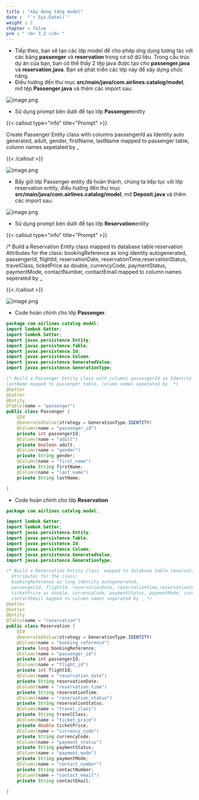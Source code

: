 ```yaml
---
title : "Xây dựng tầng model"
date :  "`r Sys.Date()`" 
weight : 2
chapter : false
pre : " <b> 3.2 </b> "
---
```


- Tiếp theo, bạn sẽ tạo các lớp model để cho phép ứng dụng tương tác với các bảng **passenger** và **reservation** trong cơ sở dữ liệu. Trong cấu trúc dự án của bạn, bạn có thể thấy 2 tệp java được tạo cho **passenger.java** và **reservation.java**. Bạn sẽ phát triển các lớp này để xây dựng chức năng.
- Điều hướng đến thư mục **src/main/java/com.airlines.catalog/model**, mở tệp **Passenger.java** và thêm các import sau:

![image.png](/images/module_2/model_layer/image.png)

- Sử dụng prompt bên dưới để tạo lớp **Passenger**entity

{{< callout type="info" title="Prompt" >}}

Create Passenger Entity class with columns passengerId as Identity auto generated, adult, gender, firstName,
lastName mapped to passenger table, column names sepetated by _

{{< /callout >}}

![image.png](/images/module_2/model_layer/image_1.png)


- Bây giờ lớp Passenger entity đã hoàn thành, chúng ta tiếp tục với lớp reservation entity, điều hướng đến thư mục **src/main/java/com.airlines.catalog/model**, mở **Deposit.java** và thêm các import sau:

![image.png](/images/module_2/model_layer/image_2.png)

- Sử dụng prompt bên dưới để tạo lớp **Reservation**entity

{{< callout type="info" title="Prompt" >}}

/* Build a Reservation Entity class  mapped to database table reservation Attributes for the class:
bookingReference as long identity autogenerated,
passengerId, flightId, reservationDate, reservationTime,reservationStatus, travelClass,
ticketPrice as double, currencyCode, paymentStatus, paymentMode, contactNumber,
contactEmail mapped to column names seperated by _

{{< /callout >}}

![image.png](/images/module_2/model_layer/image_3.png)

- Code hoàn chỉnh cho lớp **Passenger**.

```java
package com.airlines.catalog.model;
import lombok.Getter;
import lombok.Setter;
import javax.persistence.Entity;
import javax.persistence.Table;
import javax.persistence.Id;
import javax.persistence.Column;
import javax.persistence.GeneratedValue;
import javax.persistence.GenerationType;

/* Build a Passenger Entity class with columns passengerId as Identity auto generated, adult, gender, firstName,
lastName mapped to passenger table, column names sepetated by _*/
@Getter
@Setter
@Entity
@Table(name = "passenger")
public class Passenger {
    @Id
    @GeneratedValue(strategy = GenerationType.IDENTITY)
    @Column(name = "passenger_id")
    private int passengerId;
    @Column(name = "adult")
    private boolean adult;
    @Column(name = "gender")
    private String gender;
    @Column(name = "first_name")
    private String firstName;
    @Column(name = "last_name")
    private String lastName;

}
```

- Code hoàn chỉnh cho lớp **Reservation**

```java
package com.airlines.catalog.model;

import lombok.Getter;
import lombok.Setter;
import javax.persistence.Entity;
import javax.persistence.Table;
import javax.persistence.Id;
import javax.persistence.Column;
import javax.persistence.GeneratedValue;
import javax.persistence.GenerationType;

/* Build a Reservation Entity class  mapped to database table reservation
  Attributes for the class:
  bookingReference as long identity autogenerated,
  passengerId, flightId, reservationDate, reservationTime,reservationStatus, travelClass,
  ticketPrice as double, currencyCode, paymentStatus, paymentMode, contactNumber,
  contactEmail mapped to column names seperated by _ */
@Getter
@Setter
@Entity
@Table(name = "reservation")
public class Reservation {
    @Id
    @GeneratedValue(strategy = GenerationType.IDENTITY)
    @Column(name = "booking_reference")
    private long bookingReference;
    @Column(name = "passenger_id")
    private int passengerId;
    @Column(name = "flight_id")
    private int flightId;
    @Column(name = "reservation_date")
    private String reservationDate;
    @Column(name = "reservation_time")
    private String reservationTime;
    @Column(name = "reservation_status")
    private String reservationStatus;
    @Column(name = "travel_class")
    private String travelClass;
    @Column(name = "ticket_price")
    private double ticketPrice;
    @Column(name = "currency_code")
    private String currencyCode;
    @Column(name = "payment_status")
    private String paymentStatus;
    @Column(name = "payment_mode")
    private String paymentMode;
    @Column(name = "contact_number")
    private String contactNumber;
    @Column(name = "contact_email")
    private String contactEmail;

}
```